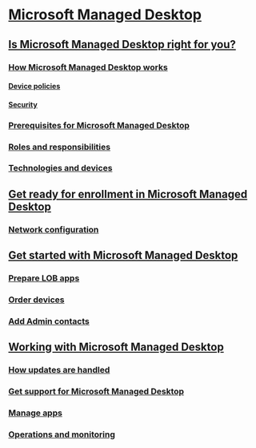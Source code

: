 # [Microsoft Managed Desktop](index.md)
## [Is Microsoft Managed Desktop right for you?](intro/index.md)
### [How Microsoft Managed Desktop works](intro/how-managed-desktop-works.md)
#### [Device policies](get-started/device-policies.md)
#### [Security](get-started/security.md)
### [Prerequisites for Microsoft Managed Desktop](intro/prerequisites.md)
### [Roles and responsibilities](intro/roles-and-responsibilities.md)
### [Technologies and devices](intro/technologies-and-devices.md)
## [Get ready for enrollment in Microsoft Managed Desktop](get-ready/index.md)
### [Network configuration](get-ready/network.md)
## [Get started with Microsoft Managed Desktop](get-started/index.md)
### [Prepare LOB apps](get-started/apps.md)
### [Order devices](get-started/devices.md)
### [Add Admin contacts](get-started/add-admin-contacts.md)
## [Working with Microsoft Managed Desktop](working-with-managed-desktop/index.md)
### [How updates are handled](working-with-managed-desktop/updates.md)
### [Get support for Microsoft Managed Desktop](working-with-managed-desktop/support.md)
### [Manage apps](working-with-managed-desktop/manage-apps.md)
### [Operations and monitoring](working-with-managed-desktop/operations-and-monitoring.md)

